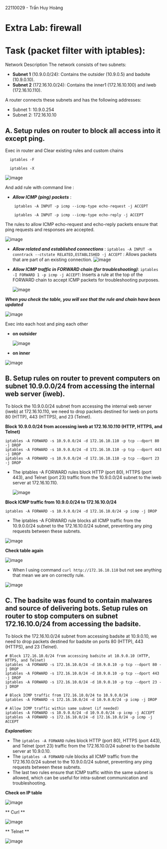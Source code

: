 22110029 - Trần Huy Hoàng
# Extra Lab: firewall
# Task (packet filter with iptables):
Network Description
The network consists of two subnets:

- **Subnet 1** (10.9.0.0/24): Contains the outsider (10.9.0.5) and badsite (10.9.0.10).
- **Subnet 2** (172.16.10.0/24): Contains the inner1 (172.16.10.100) and iweb (172.16.10.110).

A router connects these subnets and has the following addresses:

- Subnet 1: 10.9.0.254
- Subnet 2: 172.16.10.10

## A. Setup rules on router to block all access into it except ping.


Exec in router and Clear existing rules and custom chains 
```
  iptables -F

  iptables -X
```

![image](https://github.com/user-attachments/assets/577c6766-69e3-4feb-bd3c-0ebec1cfc2d0)

And add rule with command line :

- ***Allow ICMP (ping) packets*** :
```
    iptables -A INPUT -p icmp --icmp-type echo-request -j ACCEPT 

    iptables -A INPUT -p icmp --icmp-type echo-reply -j ACCEPT
```

The rules to allow ICMP echo-request and echo-reply packets ensure that ping requests and responses are accepted.

![image](https://github.com/user-attachments/assets/d70b4dad-bf79-41d3-88d2-a1e51cf6e191)



- ***Allow related and established connections*** :
`iptables -A INPUT -m conntrack --ctstate RELATED,ESTABLISHED -j ACCEPT` :
Allows packets that are part of an existing connection.
![image](https://github.com/user-attachments/assets/93ed6668-2f22-45ca-a57b-b212dd29a5f8)




- ***Allow ICMP traffic in FORWARD chain (for troubleshooting)***:
  ``iptables -I FORWARD 1 -p icmp -j ACCEPT``:
  Inserts a rule at the top of the FORWARD chain to accept ICMP packets for troubleshooting purposes.

  ![image](https://github.com/user-attachments/assets/0583db4c-df50-48b5-93d9-7199f6ccb965)

_**When you check the table, you will see that the rule and chain have been updated**_

![image](https://github.com/user-attachments/assets/16d71a75-cfea-4996-9a42-14f9eaffa0cd)

Exec into each host and ping each other
- **on outsider**

  ![image](https://github.com/hoag142/Information-security-lab-_-22110029/assets/152377486/e7d62351-231a-459f-865e-7cdf3ed678ce)

- **on inner**

![image](https://github.com/hoag142/Information-security-lab-_-22110029/assets/152377486/3f6cbf55-0b2d-4c56-93cb-8674d17662df)

## B. Setup rules on router to prevent computers on subnet 10.9.0.0/24 from accessing the internal web server (iweb).

To block the 10.9.0.0/24 subnet from accessing the internal web server (iweb) at 172.16.10.110, we need to drop packets destined for iweb on ports 80 (HTTP), 443 (HTTPS), and 23 (Telnet).

**Block 10.9.0.0/24 from accessing iweb at 172.16.10.110 (HTTP, HTTPS, and Telnet)**

```
iptables -A FORWARD -s 10.9.0.0/24 -d 172.16.10.110 -p tcp --dport 80 -j DROP 
iptables -A FORWARD -s 10.9.0.0/24 -d 172.16.10.110 -p tcp --dport 443 -j DROP 
iptables -A FORWARD -s 10.9.0.0/24 -d 172.16.10.110 -p tcp --dport 23 -j DROP
```

- The iptables -A FORWARD rules block HTTP (port 80), HTTPS (port 443), and Telnet (port 23) traffic from the 10.9.0.0/24 subnet to the iweb server at 172.16.10.110.

  ![image](https://github.com/user-attachments/assets/da2320b7-eceb-476a-9a51-c105a3dcf699)



**Block ICMP traffic from 10.9.0.0/24 to 172.16.10.0/24**

`iptables -A FORWARD -s 10.9.0.0/24 -d 172.16.10.0/24 -p icmp -j DROP`

- The iptables -A FORWARD rule blocks all ICMP traffic from the 10.9.0.0/24 subnet to the 172.16.10.0/24 subnet, preventing any ping requests between these subnets.

![image](https://github.com/user-attachments/assets/d69bca97-159b-4a5e-93cb-1e136a4c6393)

**Check table again**

![image](https://github.com/user-attachments/assets/eee27f95-7ca9-4c5e-ac59-4d50fd3cc59f)

- When I using command `curl http://172.16.10.110` but not see anything that mean we are on correctly rule.

 ![image](https://github.com/user-attachments/assets/174c5da9-9ae1-472d-8170-12832b2c57c4)



## C. The badsite was found to contain malwares and source of delivering bots. Setup rules on router to stop computers on subnet 172.16.10.0/24 from accessing the badsite.

To block the 172.16.10.0/24 subnet from accessing badsite at 10.9.0.10, we need to drop packets destined for badsite on ports 80 (HTTP), 443 (HTTPS), and 23 (Telnet).

```
# Block 172.16.10.0/24 from accessing badsite at 10.9.0.10 (HTTP, HTTPS, and Telnet)
iptables -A FORWARD -s 172.16.10.0/24 -d 10.9.0.10 -p tcp --dport 80 -j DROP
iptables -A FORWARD -s 172.16.10.0/24 -d 10.9.0.10 -p tcp --dport 443 -j DROP
iptables -A FORWARD -s 172.16.10.0/24 -d 10.9.0.10 -p tcp --dport 23 -j DROP

# Block ICMP traffic from 172.16.10.0/24 to 10.9.0.0/24
iptables -A FORWARD -s 172.16.10.0/24 -d 10.9.0.0/24 -p icmp -j DROP

# Allow ICMP traffic within same subnet (if needed)
iptables -A FORWARD -s 10.9.0.0/24 -d 10.9.0.0/24 -p icmp -j ACCEPT
iptables -A FORWARD -s 172.16.10.0/24 -d 172.16.10.0/24 -p icmp -j ACCEPT

```

***Explanation:***

- The `iptables -A FORWARD` rules block HTTP (port 80), HTTPS (port 443), and Telnet (port 23) traffic from the 172.16.10.0/24 subnet to the badsite server at 10.9.0.10.
- The `iptables -A FORWARD` rule blocks all ICMP traffic from the 172.16.10.0/24 subnet to the 10.9.0.0/24 subnet, preventing any ping requests between these subnets.
- The last two rules ensure that ICMP traffic within the same subnet is allowed, which can be useful for intra-subnet communication and troubleshooting.

**Check on IP table**

![image](https://github.com/user-attachments/assets/aef2fd0f-c467-4384-9641-e9c9e11ce996)


** Curl **

![image](https://github.com/user-attachments/assets/5a39199f-1b1d-472a-9332-881b4f2e36c6)

** Telnet **

![image](https://github.com/user-attachments/assets/1f0541b8-ddac-4b09-ae52-62db9e775f41)


